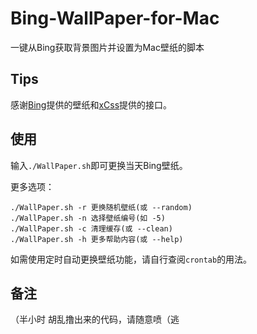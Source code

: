# Bing-WallPaper-for-Mac

一键从Bing获取背景图片并设置为Mac壁纸的脚本

## Tips

感谢[Bing](https://www.bing.com)提供的壁纸和[xCss](https://bing.ioliu.cn)提供的接口。

## 使用

输入`./WallPaper.sh`即可更换当天Bing壁纸。

更多选项：

```shell
./WallPaper.sh -r 更换随机壁纸(或 --random)
./WallPaper.sh -n 选择壁纸编号(如 -5)
./WallPaper.sh -c 清理缓存(或 --clean)
./WallPaper.sh -h 更多帮助内容(或 --help)
```

如需使用定时自动更换壁纸功能，请自行查阅`crontab`的用法。

## 备注

（半小时 胡乱撸出来的代码，请随意喷（逃